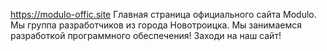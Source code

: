 https://modulo-offic.site
Главная страница официального сайта Modulo. 
Мы группа разработчиков из города Новотроицка. 
Мы занимаемся разработкой программного обеспечения! 
Заходи на наш сайт!
